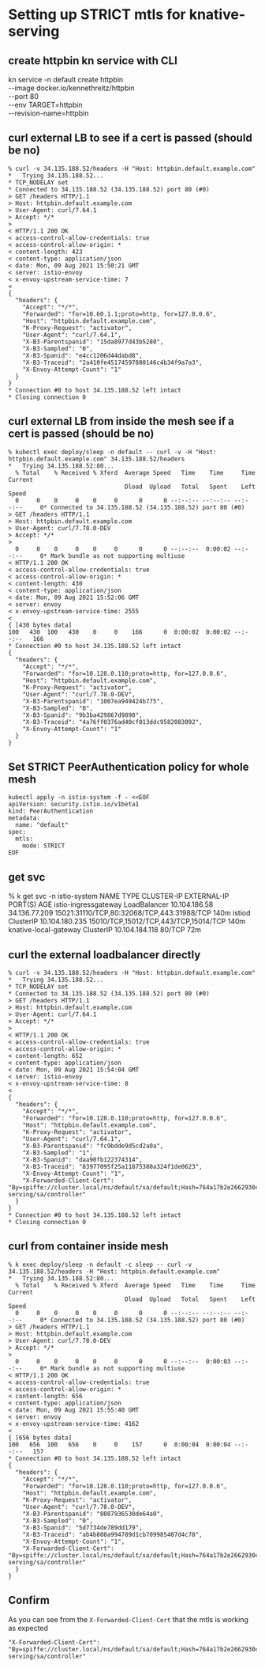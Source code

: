 # Setting up STRICT mtls for knative-serving

## create httpbin kn service with CLI
kn service -n default create httpbin \
--image docker.io/kennethreitz/httpbin \
--port 80 \
--env TARGET=httpbin \
--revision-name=httpbin

## curl external LB to see if a cert is passed (should be no)
```
% curl -v 34.135.188.52/headers -H "Host: httpbin.default.example.com"
*   Trying 34.135.188.52...
* TCP_NODELAY set
* Connected to 34.135.188.52 (34.135.188.52) port 80 (#0)
> GET /headers HTTP/1.1
> Host: httpbin.default.example.com
> User-Agent: curl/7.64.1
> Accept: */*
> 
< HTTP/1.1 200 OK
< access-control-allow-credentials: true
< access-control-allow-origin: *
< content-length: 423
< content-type: application/json
< date: Mon, 09 Aug 2021 15:50:21 GMT
< server: istio-envoy
< x-envoy-upstream-service-time: 7
< 
{
  "headers": {
    "Accept": "*/*", 
    "Forwarded": "for=10.60.1.1;proto=http, for=127.0.0.6", 
    "Host": "httpbin.default.example.com", 
    "K-Proxy-Request": "activator", 
    "User-Agent": "curl/7.64.1", 
    "X-B3-Parentspanid": "15da8977d43b5280", 
    "X-B3-Sampled": "0", 
    "X-B3-Spanid": "e4cc1206d44dabd8", 
    "X-B3-Traceid": "2a410fe45174597880146c4b34f9a7a3", 
    "X-Envoy-Attempt-Count": "1"
  }
}
* Connection #0 to host 34.135.188.52 left intact
* Closing connection 0
```

## curl external LB from inside the mesh see if a cert is passed (should be no)
```
% kubectl exec deploy/sleep -n default -- curl -v -H "Host: httpbin.default.example.com" 34.135.188.52/headers
*   Trying 34.135.188.52:80...
  % Total    % Received % Xferd  Average Speed   Time    Time     Time  Current
                                 Dload  Upload   Total   Spent    Left  Speed
  0     0    0     0    0     0      0      0 --:--:-- --:--:-- --:--:--     0* Connected to 34.135.188.52 (34.135.188.52) port 80 (#0)
> GET /headers HTTP/1.1
> Host: httpbin.default.example.com
> User-Agent: curl/7.78.0-DEV
> Accept: */*
> 
  0     0    0     0    0     0      0      0 --:--:--  0:00:02 --:--:--     0* Mark bundle as not supporting multiuse
< HTTP/1.1 200 OK
< access-control-allow-credentials: true
< access-control-allow-origin: *
< content-length: 430
< content-type: application/json
< date: Mon, 09 Aug 2021 15:52:06 GMT
< server: envoy
< x-envoy-upstream-service-time: 2555
< 
{ [430 bytes data]
100   430  100   430    0     0    166      0  0:00:02  0:00:02 --:--:--   166
* Connection #0 to host 34.135.188.52 left intact
{
  "headers": {
    "Accept": "*/*", 
    "Forwarded": "for=10.128.0.110;proto=http, for=127.0.0.6", 
    "Host": "httpbin.default.example.com", 
    "K-Proxy-Request": "activator", 
    "User-Agent": "curl/7.78.0-DEV", 
    "X-B3-Parentspanid": "1007ea949424b775", 
    "X-B3-Sampled": "0", 
    "X-B3-Spanid": "9b3ba429867d9890", 
    "X-B3-Traceid": "4a76ff0376ad40cf013ddc9582083092", 
    "X-Envoy-Attempt-Count": "1"
  }
}
```

## Set STRICT PeerAuthentication policy for whole mesh
```
kubectl apply -n istio-system -f - <<EOF
apiVersion: security.istio.io/v1beta1
kind: PeerAuthentication
metadata:
  name: "default"
spec:
  mtls:
    mode: STRICT
EOF
```

## get svc
% k get svc -n istio-system
NAME                    TYPE           CLUSTER-IP       EXTERNAL-IP     PORT(S)                                      AGE
istio-ingressgateway    LoadBalancer   10.104.186.58    34.136.77.209   15021:31110/TCP,80:32068/TCP,443:31988/TCP   140m
istiod                  ClusterIP      10.104.180.235   <none>          15010/TCP,15012/TCP,443/TCP,15014/TCP        140m
knative-local-gateway   ClusterIP      10.104.184.118   <none>          80/TCP                                       72m

## curl the external loadbalancer directly
```
% curl -v 34.135.188.52/headers -H "Host: httpbin.default.example.com"                                        
*   Trying 34.135.188.52...
* TCP_NODELAY set
* Connected to 34.135.188.52 (34.135.188.52) port 80 (#0)
> GET /headers HTTP/1.1
> Host: httpbin.default.example.com
> User-Agent: curl/7.64.1
> Accept: */*
> 
< HTTP/1.1 200 OK
< access-control-allow-credentials: true
< access-control-allow-origin: *
< content-length: 652
< content-type: application/json
< date: Mon, 09 Aug 2021 15:54:04 GMT
< server: istio-envoy
< x-envoy-upstream-service-time: 8
< 
{
  "headers": {
    "Accept": "*/*", 
    "Forwarded": "for=10.128.0.110;proto=http, for=127.0.0.6", 
    "Host": "httpbin.default.example.com", 
    "K-Proxy-Request": "activator", 
    "User-Agent": "curl/7.64.1", 
    "X-B3-Parentspanid": "fc9bdde9d5cd2a0a", 
    "X-B3-Sampled": "1", 
    "X-B3-Spanid": "daa90fb122374314", 
    "X-B3-Traceid": "83977095f25a11875380a324f1de0623", 
    "X-Envoy-Attempt-Count": "1", 
    "X-Forwarded-Client-Cert": "By=spiffe://cluster.local/ns/default/sa/default;Hash=764a17b2e2662930c0887e4b947f58dd512a89b700f75c20f9ce5c30a74f5f7e;Subject=\"\";URI=spiffe://cluster.local/ns/knative-serving/sa/controller"
  }
}
* Connection #0 to host 34.135.188.52 left intact
* Closing connection 0
```

## curl from container inside mesh
```
% k exec deploy/sleep -n default -c sleep -- curl -v 34.135.188.52/headers -H "Host: httpbin.default.example.com"
*   Trying 34.135.188.52:80...
  % Total    % Received % Xferd  Average Speed   Time    Time     Time  Current
                                 Dload  Upload   Total   Spent    Left  Speed
  0     0    0     0    0     0      0      0 --:--:-- --:--:-- --:--:--     0* Connected to 34.135.188.52 (34.135.188.52) port 80 (#0)
> GET /headers HTTP/1.1
> Host: httpbin.default.example.com
> User-Agent: curl/7.78.0-DEV
> Accept: */*
> 
  0     0    0     0    0     0      0      0 --:--:--  0:00:03 --:--:--     0* Mark bundle as not supporting multiuse
< HTTP/1.1 200 OK
< access-control-allow-credentials: true
< access-control-allow-origin: *
< content-length: 656
< content-type: application/json
< date: Mon, 09 Aug 2021 15:55:40 GMT
< server: envoy
< x-envoy-upstream-service-time: 4162
< 
{ [656 bytes data]
100   656  100   656    0     0    157      0  0:00:04  0:00:04 --:--:--   157
* Connection #0 to host 34.135.188.52 left intact
{
  "headers": {
    "Accept": "*/*", 
    "Forwarded": "for=10.128.0.110;proto=http, for=127.0.0.6", 
    "Host": "httpbin.default.example.com", 
    "K-Proxy-Request": "activator", 
    "User-Agent": "curl/7.78.0-DEV", 
    "X-B3-Parentspanid": "8087936530de64a0", 
    "X-B3-Sampled": "0", 
    "X-B3-Spanid": "5d7734de789dd179", 
    "X-B3-Traceid": "ab4b808a994789d1cb709985407d4c78", 
    "X-Envoy-Attempt-Count": "1", 
    "X-Forwarded-Client-Cert": "By=spiffe://cluster.local/ns/default/sa/default;Hash=764a17b2e2662930c0887e4b947f58dd512a89b700f75c20f9ce5c30a74f5f7e;Subject=\"\";URI=spiffe://cluster.local/ns/knative-serving/sa/controller"
  }
}
```

## Confirm
As you can see from the `X-Forwarded-Client-Cert` that the mtls is working as expected
```
"X-Forwarded-Client-Cert": "By=spiffe://cluster.local/ns/default/sa/default;Hash=764a17b2e2662930c0887e4b947f58dd512a89b700f75c20f9ce5c30a74f5f7e;Subject=\"\";URI=spiffe://cluster.local/ns/knative-serving/sa/controller"
```